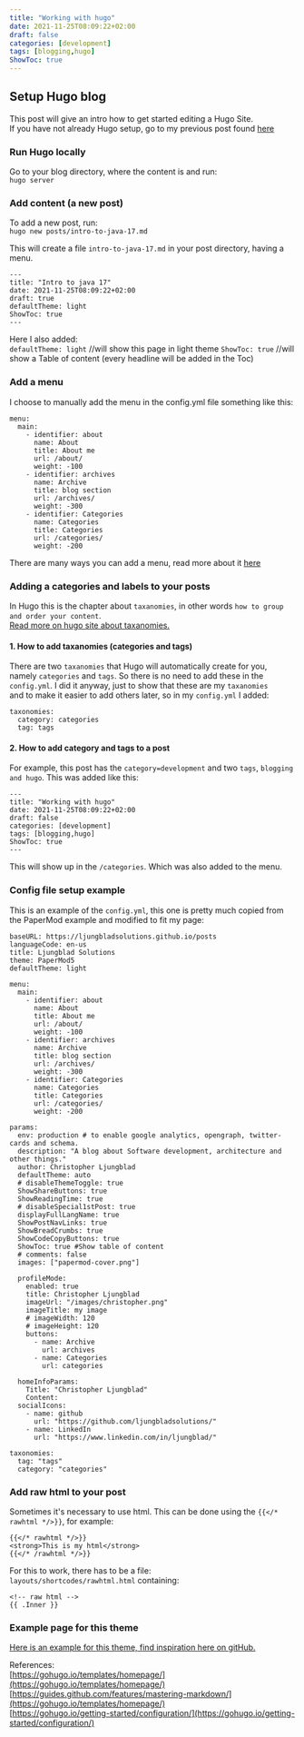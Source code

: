 ```yaml
---
title: "Working with hugo"
date: 2021-11-25T08:09:22+02:00
draft: false
categories: [development]
tags: [blogging,hugo]
ShowToc: true
---
```


## Setup Hugo blog 
This post will give an intro how to get started editing a Hugo Site.  
If you have not already Hugo setup, go to my previous post found [here](/posts/hosting-hugo-blog)

### Run Hugo locally
Go to your blog directory, where the content is and run:  
`hugo server`

### Add content (a new post)
To add a new post, run:  
`hugo new posts/intro-to-java-17.md`

This will create a file `intro-to-java-17.md` in your post directory, having a menu.  

```
---
title: "Intro to java 17"
date: 2021-11-25T08:09:22+02:00
draft: true
defaultTheme: light   
ShowToc: true
---
```

Here I also added:  
`defaultTheme: light`   //will show this page in light theme
`ShowToc: true`         //will show a Table of content (every headline will be added in the Toc)



### Add a menu
I choose to manually add the menu in the config.yml file something like this:
```
menu:
  main:
    - identifier: about
      name: About
      title: About me
      url: /about/
      weight: -100
    - identifier: archives
      name: Archive
      title: blog section
      url: /archives/
      weight: -300
    - identifier: Categories
      name: Categories
      title: Categories
      url: /categories/
      weight: -200
```
There are many ways you can add a menu, read more about it [here](https://gohugo.io/templates/menu-templates/#site-config-menus)

###  Adding a categories and labels to your posts
In Hugo this is the chapter about `taxanomies`, in other words `how to group and order your content`.  
[Read more on hugo site about taxanomies.](https://gohugo.io/content-management/taxonomies/)

#### 1. How to add taxanomies (categories and tags)
There are two `taxanomies` that Hugo will automatically create for you, namely `categories` and `tags`.
So there is no need to add these in the `config.yml`. I did it anyway, just to show that these are my `taxanomies`  
and to make it easier to add others later, so in my `config.yml` I added:
```
taxonomies:
  category: categories
  tag: tags
```

#### 2. How to add category and tags to a post
For example, this post has the `category=development` and two `tags`, `blogging and hugo`. This was added like this:   
```
---
title: "Working with hugo"
date: 2021-11-25T08:09:22+02:00
draft: false
categories: [development]
tags: [blogging,hugo]
ShowToc: true
---
```

This will show up in the `/categories`. Which was also added to the menu.

### Config file setup example
This is an example of the `config.yml`, this one is pretty much copied from the PaperMod example and modified to fit my page:  

```
baseURL: https://ljungbladsolutions.github.io/posts
languageCode: en-us
title: Ljungblad Solutions
theme: PaperMod5
defaultTheme: light

menu:
  main:
    - identifier: about
      name: About
      title: About me
      url: /about/
      weight: -100
    - identifier: archives
      name: Archive
      title: blog section
      url: /archives/
      weight: -300
    - identifier: Categories
      name: Categories
      title: Categories
      url: /categories/
      weight: -200

params:
  env: production # to enable google analytics, opengraph, twitter-cards and schema.
  description: "A blog about Software development, architecture and other things."
  author: Christopher Ljungblad
  defaultTheme: auto
  # disableThemeToggle: true
  ShowShareButtons: true
  ShowReadingTime: true
  # disableSpecial1stPost: true
  displayFullLangName: true
  ShowPostNavLinks: true
  ShowBreadCrumbs: true
  ShowCodeCopyButtons: true
  ShowToc: true #Show table of content
  # comments: false
  images: ["papermod-cover.png"]

  profileMode:
    enabled: true
    title: Christopher Ljungblad
    imageUrl: "/images/christopher.png"
    imageTitle: my image
    # imageWidth: 120
    # imageHeight: 120
    buttons:
      - name: Archive
        url: archives
      - name: Categories
        url: categories

  homeInfoParams:
    Title: "Christopher Ljungblad"
    Content:
  socialIcons:
    - name: github
      url: "https://github.com/ljungbladsolutions/"
    - name: LinkedIn
      url: "https://www.linkedin.com/in/ljungblad/"

taxonomies:
  tag: "tags"
  category: "categories"
```




### Add raw html to your post
Sometimes it's necessary to use html. This can be done using the `{{</* rawhtml */>}}`, for example:
```
{{</* rawhtml */>}}
<strong>This is my html</strong>
{{</* /rawhtml */>}}
```

For this to work, there has to be a file:  
`layouts/shortcodes/rawhtml.html` containing:  
```
<!-- raw html -->  
{{ .Inner }}
```


###  Example page for this theme
[Here is an example for this theme, find inspiration here on gitHub.](https://github.com/adityatelange/hugo-PaperMod/tree/exampleSite)

References:  
[https://gohugo.io/templates/homepage/](https://gohugo.io/templates/homepage/)  
[https://guides.github.com/features/mastering-markdown/](https://gohugo.io/templates/homepage/)  
[https://gohugo.io/getting-started/configuration/](https://gohugo.io/getting-started/configuration/)  